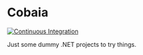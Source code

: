 # Cobaia

[![Continuous Integration](https://github.com/GabrielHSFerreira/Cobaia/actions/workflows/CI.yml/badge.svg?branch=master)](https://github.com/GabrielHSFerreira/Cobaia/actions/workflows/CI.yml)

Just some dummy .NET projects to try things.